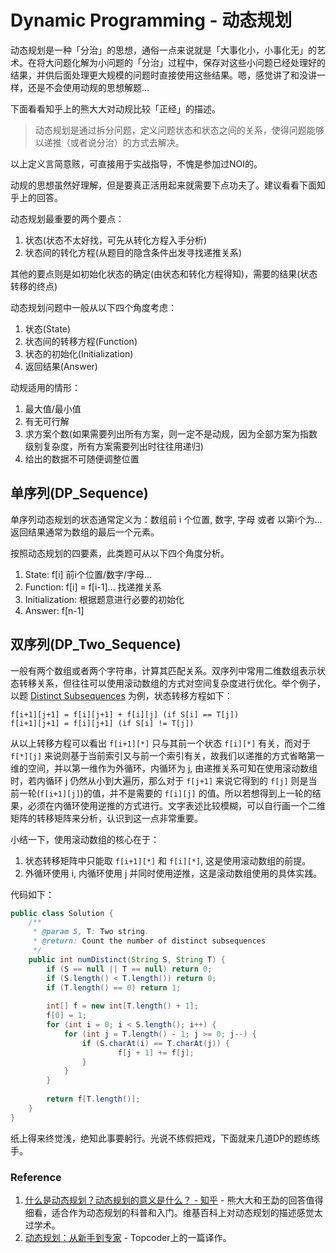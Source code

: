 # Dynamic Programming - 动态规划

动态规划是一种「分治」的思想，通俗一点来说就是「大事化小，小事化无」的艺术。在将大问题化解为小问题的「分治」过程中，保存对这些小问题已经处理好的结果，并供后面处理更大规模的问题时直接使用这些结果。嗯，感觉讲了和没讲一样，还是不会使用动规的思想解题...

下面看看知乎上的熊大大对动规比较「正经」的描述。

> 动态规划是通过拆分问题，定义问题状态和状态之间的关系，使得问题能够以递推（或者说分治）的方式去解决。

以上定义言简意赅，可直接用于实战指导，不愧是参加过NOI的。

动规的思想虽然好理解，但是要真正活用起来就需要下点功夫了。建议看看下面知乎上的回答。

动态规划最重要的两个要点：

1. 状态(状态不太好找，可先从转化方程入手分析)
2. 状态间的转化方程(从题目的隐含条件出发寻找递推关系)

其他的要点则是如初始化状态的确定(由状态和转化方程得知)，需要的结果(状态转移的终点)

动态规划问题中一般从以下四个角度考虑：

1. 状态(State)
2. 状态间的转移方程(Function)
3. 状态的初始化(Initialization)
4. 返回结果(Answer)

动规适用的情形：

1. 最大值/最小值
2. 有无可行解
3. 求方案个数(如果需要列出所有方案，则一定不是动规，因为全部方案为指数级别复杂度，所有方案需要列出时往往用递归)
4. 给出的数据不可随便调整位置

## 单序列(DP_Sequence)

单序列动态规划的状态通常定义为：数组前 i 个位置, 数字, 字母 或者 以第i个为... 返回结果通常为数组的最后一个元素。

按照动态规划的四要素，此类题可从以下四个角度分析。

1. State: f[i] 前i个位置/数字/字母...
2. Function: f[i] = f[i-1]... 找递推关系
3. Initialization: 根据题意进行必要的初始化
4. Answer: f[n-1]

## 双序列(DP_Two_Sequence)

一般有两个数组或者两个字符串，计算其匹配关系。双序列中常用二维数组表示状态转移关系，但往往可以使用滚动数组的方式对空间复杂度进行优化。举个例子，以题 [Distinct Subsequences](http://algorithm.yuanbin.me/zh-cn/dynamic_programming/distinct_subsequences.html) 为例，状态转移方程如下：

```
f[i+1][j+1] = f[i][j+1] + f[i][j] (if S[i] == T[j])
f[i+1][j+1] = f[i][j+1] (if S[i] != T[j])
```

从以上转移方程可以看出 `f[i+1][*]` 只与其前一个状态 `f[i][*]` 有关，而对于 `f[*][j]` 来说则基于当前索引又与前一个索引有关，故我们以递推的方式省略第一维的空间，并以第一维作为外循环，内循环为 j, 由递推关系可知在使用滚动数组时，若内循环 j 仍然从小到大遍历，那么对于 `f[j+1]` 来说它得到的 `f[j]` 则是当前一轮(`f[i+1][j]`)的值，并不是需要的 `f[i][j]` 的值。所以若想得到上一轮的结果，必须在内循环使用逆推的方式进行。文字表述比较模糊，可以自行画一个二维矩阵的转移矩阵来分析，认识到这一点非常重要。

小结一下，使用滚动数组的核心在于：

1. 状态转移矩阵中只能取 `f[i+1][*]` 和 `f[i][*]`, 这是使用滚动数组的前提。
2. 外循环使用 i, 内循环使用 j 并同时使用逆推，这是滚动数组使用的具体实践。

代码如下：

```java
public class Solution {
    /**
     * @param S, T: Two string.
     * @return: Count the number of distinct subsequences
     */
    public int numDistinct(String S, String T) {
        if (S == null || T == null) return 0;
        if (S.length() < T.length()) return 0;
        if (T.length() == 0) return 1;
        
        int[] f = new int[T.length() + 1];
        f[0] = 1;
        for (int i = 0; i < S.length(); i++) {
            for (int j = T.length() - 1; j >= 0; j--) {
                if (S.charAt(i) == T.charAt(j)) {
                        f[j + 1] += f[j];
                }
            }
        }
        
        return f[T.length()];
    }
}
```

纸上得来终觉浅，绝知此事要躬行。光说不练假把戏，下面就来几道DP的题练练手。

### Reference

1. [什么是动态规划？动态规划的意义是什么？ - 知乎](http://www.zhihu.com/question/23995189) - 熊大大和王勐的回答值得细看，适合作为动态规划的科普和入门。维基百科上对动态规划的描述感觉太过学术。
2. [动态规划：从新手到专家](http://www.hawstein.com/posts/dp-novice-to-advanced.html) - Topcoder上的一篇译作。
